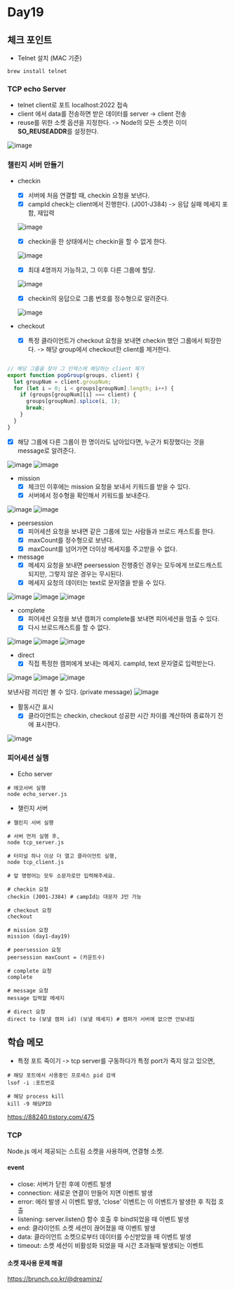 # Day19

## 체크 포인트
- Telnet 설치 (MAC 기준)
```
brew install telnet
```
### TCP echo Server

- telnet client로 포트 localhost:2022 접속
- client 에서 data를 전송하면 받은 데이터를 server -> client 전송 
- reuse를 위한 소켓 옵션을 지정한다. -> Node의 모든 소켓은 이미 **SO_REUSEADDR**를 설정한다.

![image](https://user-images.githubusercontent.com/64758931/184106349-53f22229-a485-4059-8a89-00056ac659e1.png)

### 챌린지 서버 만들기

- checkin
  - [x] 서버에 처음 연결할 때, checkin 요청을 보낸다.
  - [x] campId check는 client에서 진행한다. (J001-J384) -> 응답 실패 메세지 포함, 재입력
  
  ![image](https://user-images.githubusercontent.com/64758931/184178667-b9a40fc6-0daf-4c59-8456-5452d9b38eb7.png)

  - [x] checkin을 한 상태에서는 checkin을 할 수 없게 한다.
  
  ![image](https://user-images.githubusercontent.com/64758931/184178463-1c80d7a4-941b-4cbb-a441-f5c02f3574e6.png)

  - [x] 최대 4명까지 가능하고, 그 이후 다른 그룹에 할당.
  
  ![image](https://user-images.githubusercontent.com/64758931/184178330-47f6bcbf-aaba-4cc3-9621-966ea800f2ef.png)

  - [x] checkin의 응답으로 그룹 번호를 정수형으로 알려준다.   
  
  ![image](https://user-images.githubusercontent.com/64758931/184178803-22365a1a-c7ee-4121-bfb4-af4434dac0c2.png)


- checkout
  - [x] 특정 클라이언트가 checkout 요청을 보내면 checkin 했던 그룹에서 퇴장한다. -> 해당 group에서 checkout한 client를 제거한다. 


```javascript

// 해당 그룹을 찾아 그 인덱스에 해당하는 client 제거 
export function popGroup(groups, client) {
  let groupNum = client.groupNum;
  for (let i = 0; i < groups[groupNum].length; i++) {
    if (groups[groupNum][i] === client) {
      groups[groupNum].splice(i, 1);
      break;
    }
  }
}
```

  - [x] 해당 그룹에 다른 그룹이 한 명이라도 남아있다면, 누군가 퇴장했다는 것을 message로 알려준다.

![image](https://user-images.githubusercontent.com/64758931/184199598-36576a10-a8e4-4a6e-a91d-1fb3ff7dd583.png)
![image](https://user-images.githubusercontent.com/64758931/184199640-692d80ce-abef-4d14-97fc-358be44874f7.png)


- mission
  - [x] 체크인 이후에는 mission 요청을 보내서 키워드를 받을 수 있다.
  - [x] 서버에서 정수형을 확인해서 키워드를 보내준다.

![image](https://user-images.githubusercontent.com/64758931/184213178-30ebbab8-8319-4e12-bf7a-5e94bd2f1224.png)
![image](https://user-images.githubusercontent.com/64758931/184213224-2952abbb-48ad-4fdf-96da-a5fcd14c4d19.png)

- peersession
  - [x] 피어세션 요청을 보내면 같은 그룹에 있는 사람들과 브로드 캐스트를 한다.
  - [x] maxCount를 정수형으로 보낸다.
  - [x] maxCount를 넘어가면 더이상 메세지를 주고받을 수 없다.

- message
  - [x] 메세지 요청을 보내면 peersession 진행중인 경우는 모두에게 브로드캐스트 되지만, 그렇지 않은 경우는 무시된다.
  - [x] 메세지 요청의 데이터는 text로 문자열을 받을 수 있다.

![image](https://user-images.githubusercontent.com/64758931/184225541-6155913b-3134-44aa-9fde-8581ad8ee59e.png)
![image](https://user-images.githubusercontent.com/64758931/184225593-5412cbcb-c795-4d00-9f54-6e7f1797473f.png)
![image](https://user-images.githubusercontent.com/64758931/184225379-8f72cda1-55eb-4efb-be81-42d438ee1d70.png)

- complete
  - [x] 피어세션 요청을 보낸 캠퍼가 complete를 보내면 피어세션을 멈출 수 있다.
  - [x] 다시 브로드캐스트를 할 수 없다.

![image](https://user-images.githubusercontent.com/64758931/184234001-7119dff8-c2df-4d57-9b15-8fe7ec921d3c.png)
![image](https://user-images.githubusercontent.com/64758931/184234042-77c79c86-eeab-4a60-9f11-5b6ce9f831df.png)
![image](https://user-images.githubusercontent.com/64758931/184234079-109f5a7a-9177-4cb2-a03c-56d2c6f5b1ce.png)

- direct
  - [x] 직접 특정한 캠퍼에게 보내는 메세지. campId, text 문자열로 입력받는다.

![image](https://user-images.githubusercontent.com/64758931/184240092-0f465be1-f236-4bcf-98b9-b11aa0cb54e3.png)
![image](https://user-images.githubusercontent.com/64758931/184240132-dc44b2b8-2f69-4bd1-8dc8-b987823d6fbf.png)
![image](https://user-images.githubusercontent.com/64758931/184240209-74b46487-342a-478d-b3b7-9343b41a379b.png)

보낸사람 끼리만 볼 수 있다.  (private message)
![image](https://user-images.githubusercontent.com/64758931/184240758-4b77f5a9-0466-491b-ae7d-548be0baaea0.png)


- 활동시간 표시
  - [x] 클라이언트는 checkin, checkout 성공한 시간 차이를 계산하여 종료하기 전에 표시한다.

![image](https://user-images.githubusercontent.com/64758931/184256825-a5f8b3f8-e00f-4065-81ec-6e9175edbe15.png)


### 피어세션 실행


- Echo server
```shell
# 에코서버 실행
node echo_server.js
```

- 챌린지 서버
```shell
# 챌린지 서버 실행

# 서버 먼저 실행 후,
node tcp_server.js

# 터미널 하나 이상 더 열고 클라이언트 실행,
node tcp_client.js
```

```shell
# 앞 명령어는 모두 소문자로만 입력해주세요.

# checkin 요청
checkin (J001-J384) # campId는 대문자 J만 가능

# checkout 요청
checkout

# mission 요청
mission (day1-day19)

# peersession 요청
peersession maxCount = (카운트수)

# complete 요청
complete

# message 요청
message 입력할 메세지

# direct 요청
direct to (보낼 캠퍼 id) (보낼 메세지) # 캠퍼가 서버에 없으면 안보내짐
```



## 학습 메모
- 특정 포트 죽이기 -> tcp server를 구동하다가 특정 port가 죽지 않고 있으면,

```
# 해당 포트에서 사용중인 프로세스 pid 검색
lsof -i :포트번호

# 해당 process kill
kill -9 해당PID
```
  https://88240.tistory.com/475

### TCP
Node.js 에서 제공되는 스트림 소켓을 사용하며, 연결형 소켓.

#### event
- close: 서버가 닫힌 후에 이벤트 발생
- connection: 새로운 연결이 만들어 지면 이벤트 발생
- error: 에러 발생 시 이벤트 발생, 'close' 이벤트는 이 이벤트가 발생한 후 직접 호출
- listening: server.listen() 함수 호출 후 bind되었을 때 이벤트 발생
- end: 클라이언트 소켓 세션이 끊어졌을 때 이벤트 발생
- data: 클라이언트 소켓으로부터 데이터를 수신받았을 때 이벤트 발생
- timeout: 소켓 세션이 비활성화 되었을 때 시간 초과될때 발생되는 이벤트

#### 소켓 재사용 문제 해결

https://brunch.co.kr/@dreaminz/
